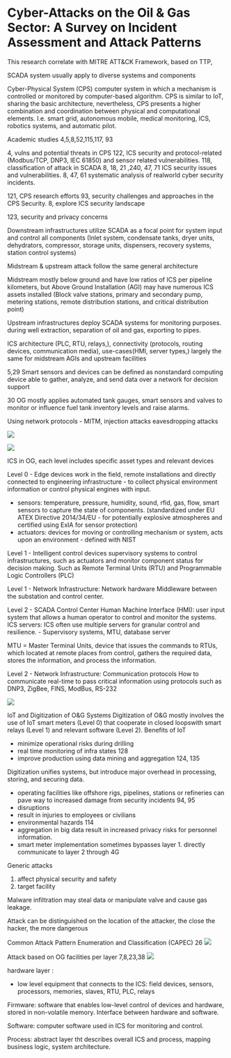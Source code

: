 # Cyber-Attacks on the Oil & Gas Sector: A Survey on Incident Assessment and Attack Patterns
This research correlate with MITRE ATT&CK Framework, based on TTP, 

SCADA system usually apply to diverse systems and components

Cyber-Physical System (CPS) computer system in which a mechanism is controlled or monitored by computer-based algorithm. CPS is similar to IoT, sharing the basic architecture, nevertheless, CPS presents a higher combination and coordination between physical and computational elements. I.e. smart grid, autonomous mobile, medical monitoring, ICS, robotics systems, and automatic pilot.

Academic studies 4,5,8,52,115,117, 93

4, vulns and potential threats in CPS
122, ICS security and protocol-related (Modbus/TCP, DNP3, IEC 61850) and sensor related vulnerabilities.
118, classification of attack in SCADA
8, 18, 21 ,240, 47, 71 ICS security issues and vulnerabilities.
8, 47, 61 systematic analysis of realworld cyber security incidents.


121, CPS research efforts
93, security challenges and approaches in the CPS Security.
8, explore ICS security landscape

123, security and privacy concerns

Downstream infrastructures utilize SCADA as a focal point for system input and control all components (Inlet system, condensate tanks, dryer units, dehydrators, compressor, storage units, dispensers, recovery systems, station control systems)

Midstream & upstream attack follow the same general architecture

Midstream mostly below ground and have low ratios of ICS per pipeline kilometers, but Above Ground Installation (AGI) may have numerous ICS assets installed (Block valve stations, primary and secondary pump, metering stations, remote distribution stations, and critical distribution point)

Upstream infrastructures deploy SCADA systems for monitoring purposes. during well extraction, separation of oil and gas, exporting to pipes. 

ICS architecture (PLC, RTU, relays,), connectivity (protocols, routing devices, communication media), use-cases(HMI, server types,) largely the same for midstream AGIs and upstream facilities

5,29 Smart sensors and devices can be defined as nonstandard computing device able to gather, analyze,  and send data over a network for decision support 

30 OG mostly applies automated tank gauges, smart sensors and valves to monitor or influence fuel tank inventory levels and raise alarms.

Using network protocols - MITM, injection attacks eavesdropping attacks

![](attachments/Pasted%20image%2020211128213654.png)

![](attachments/Pasted%20image%2020211128213701.png)

ICS in OG, each level includes specific asset types and relevant devices

Level 0 - Edge devices
work in the field, remote installations and directly connected to engineering infrastructure - to collect physical environment information or control physical engines with input.
- sensors: temperature, pressure, humidity, sound, rfid, gas, flow, smart sensors to capture the state of components. (standardized under EU ATEX Directive 2014/34/EU - for potentially explosive atmospheres and certified using ExIA for sensor protection)
- actuators: devices for moving or controlling mechanism or system, acts upon an environment - defined with NIST

Level 1 - Intelligent control devices
supervisory systems to control infrastructures, such as actuators and monitor component status for decision making. Such as Remote Terminal Units (RTU) and Programmable Logic Controllers (PLC)

Level 1 - Network Infrastructure: Network hardware
Middleware between the substation and control center.

Level 2 - SCADA Control Center
Human Machine Interface (HMI): user input system that allows a human operator to control and monitor the systems.
ICS servers: ICS often use multiple servers for granular control and resilience. - Supervisory systems, MTU, database server

MTU = Master Terminal Units, device that issues the commands to RTUs, which located at remote places from control, gathers the required data, stores the information, and process the information.

Level 2 - Network Infrastructure: Communication protocols
How to communicate real-time to pass critical information using protocols such as DNP3, ZigBee, FINS, ModBus, RS-232

![](attachments/Pasted%20image%2020211128235259.png)

IoT and Digitization of O&G Systems
Digitization of O&G mostly involves the use of IoT smart meters (Level 0) that cooperate in closed loopswith smart relays (Level 1) and relevant software (Level 2). Benefits of IoT
- minimize operational risks during drilling
- real time monitoring of infra states 128
- improve production using data mining and aggregation 124, 135

Digitization unifies systems, but introduce major overhead in processing, storing, and securing data.
- operating facilities like offshore rigs, pipelines, stations or refineries can pave way to increased damage from security incidents 94, 95
- disruptions
- result in injuries to employees or civilians
- environmental hazards 114
- aggregation in big data result in increased privacy risks for personnel information.
- smart meter implementation sometimes bypasses layer 1. directly communicate to layer 2 through 4G

Generic attacks
1. affect physical security and safety
2. target facility


Malware infiltration may steal data or manipulate valve and cause gas leakage.

Attack can be distinguished on the location of the attacker, the close the hacker, the more dangerous

Common Attack Pattern Enumeration and Classification (CAPEC) 26
![](attachments/Pasted%20image%2020211129001149.png)

Attack based on OG facilities per layer 7,8,23,38
![](attachments/Pasted%20image%2020211129001628.png)

hardware layer : 
- low level equipment that connects to the ICS: field devices, sensors, processors, memories, slaves, RTU, PLC, relays

Firmware: software that enables low-level control of devices and hardware, stored in non-volatile memory. Interface between hardware and software.

Software: computer software used in ICS for monitoring and control. 

Process: abstract layer tht describes overall ICS and process, mapping business logic, system architecture.
